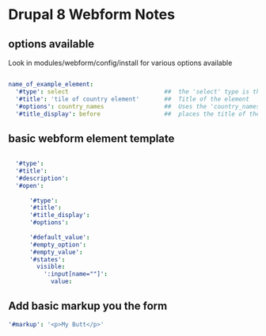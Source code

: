 # Drupal 8 Webform Notes

## options available 

Look in modules/webform/config/install for various options available 

```yml

name_of_example_element:
  '#type': select                           ##  the 'select' type is the basic dropdown select element 
  '#title': 'tile of country element'       ##  Title of the element
  '#options': country_names                 ##  Uses the 'country_names' options 
  '#title_display': before                  ##  places the title of the element before the dropdown select element

```
## basic webform element template

```yml

  '#type': 
  '#title': 
  '#description': 
  '#open': 
         
      '#type':
      '#title':
      '#title_display':
      '#options':
      
      '#default_value': 
      '#empty_option': 
      '#empty_value': 
      '#states':
        visible:
          ':input[name=""]':
            value: 
```
## Add basic markup you the form

```yml
'#markup': '<p>My Butt</p>'

```




